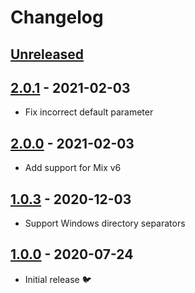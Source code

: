 # Changelog

## [Unreleased]

## [2.0.1] - 2021-02-03

* Fix incorrect default parameter

## [2.0.0] - 2021-02-03

* Add support for Mix v6

## [1.0.3] - 2020-12-03

* Support Windows directory separators

## [1.0.0] - 2020-07-24

* Initial release 🐦

[2.0.1]: https://github.com/daun/laravel-mix-transpile-node-modules/releases/tag/v2.0.1
[2.0.0]: https://github.com/daun/laravel-mix-transpile-node-modules/releases/tag/v2.0.0
[1.0.3]: https://github.com/daun/laravel-mix-transpile-node-modules/releases/tag/v1.0.3
[1.0.0]: https://github.com/daun/laravel-mix-transpile-node-modules/releases/tag/v1.0.0
[Unreleased]: https://github.com/daun/laravel-mix-transpile-node-modules/compare/v2.0.0...HEAD
